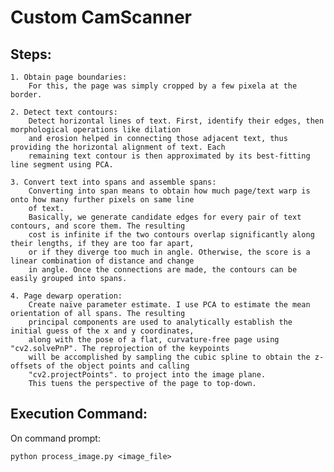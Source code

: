 

Custom CamScanner
=====================

## Steps:

	1. Obtain page boundaries:
		For this, the page was simply cropped by a few pixela at the border.
		
	2. Detect text contours:
		Detect horizontal lines of text. First, identify their edges, then morphological operations like dilation 
		and erosion helped in connecting those adjacent text, thus providing the horizontal alignment of text. Each 
		remaining text contour is then approximated by its best-fitting line segment using PCA.
		
	3. Convert text into spans and assemble spans:
		Converting into span means to obtain how much page/text warp is onto how many further pixels on same line 
		of text.
		Basically, we generate candidate edges for every pair of text contours, and score them. The resulting 
		cost is infinite if the two contours overlap significantly along their lengths, if they are too far apart, 
		or if they diverge too much in angle. Otherwise, the score is a linear combination of distance and change 
		in angle. Once the connections are made, the contours can be easily grouped into spans.
		
	4. Page dewarp operation:
		Create naïve parameter estimate. I use PCA to estimate the mean orientation of all spans. The resulting
		principal components are used to analytically establish the initial guess of the x and y coordinates, 
		along with the pose of a flat, curvature-free page using "cv2.solvePnP". The reprojection of the keypoints 
		will be accomplished by sampling the cubic spline to obtain the z-offsets of the object points and calling 
		"cv2.projectPoints". to project into the image plane.
		This tuens the perspective of the page to top-down.


## Execution Command:

On command prompt:

`python process_image.py <image_file>`

